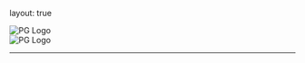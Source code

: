 layout: true

<div>
    <img class="logo--full" alt="PG Logo" src="/img/pg_logo_white.svg"/>
</div>
<div>
    <img class="logo--horizontal" alt="PG Logo" src="/img/pg_logo_horizontal_color.svg"/>
</div>

---
